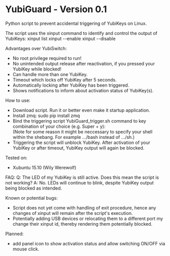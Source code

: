 # YubiGuard - Version 0.1
Python script to prevent accidental triggering of YubiKeys on Linux.

The script uses the xinput command to identify and control the output of YubiKeys:
xinput list
xinput --enable <id>
xinput --disable <id>


Advantages over YubiSwitch:
- No root privilege required to run!
- No unintended output release after reactivation, if you pressed your YubiKey while blocked!
- Can handle more than one YubiKey.
- Timeout which locks off YubiKey after 5 seconds.
- Automatically locking after YubiKey has been triggered.
- Shows notifications to inform about activation status of YubiKey(s).

How to use:
- Download script. Run it or better even make it startup application.
- Install zmq: sudo pip install zmq
- Bind the triggering script YubiGuard_trigger.sh command to key combination of your choice (e.g. Super + y):  
(Note for some reason it might be neccessary to specify your shell within the shebang. For example .../bash instead of .../sh.)
- Triggering the script will unblock YubiKey. After activation of your YubiKey or after timeout, YubiKey output will again be blocked. 


Tested on:
- Xubuntu 15.10 (Wily Werewolf)

FAQ:
Q: The LED of my YubiKey is still active. Does this mean the script is not working?
A: No. LEDs will continue to blink, despite YubiKey output being blocked as intended.

Known or potential bugs:
- Script does not yet come with handling of exit procedure, hence any changes of xinput will remain after the script's execution.
- Potentially adding USB devices or relocating them to a different port my change their xinput id, thereby rendering them potentially blocked.


Planned:
- add panel icon to show activation status and allow switching ON/OFF via mouse click. 
